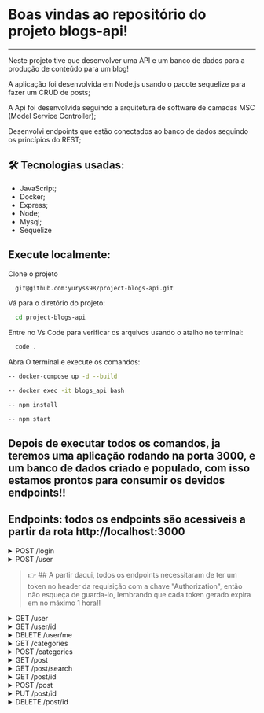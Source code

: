 # Boas vindas ao repositório do projeto blogs-api!

---

Neste projeto tive que desenvolver uma API e um banco de dados para a produção de conteúdo para um blog!

A aplicação foi desenvolvida em Node.js usando o pacote sequelize para fazer um CRUD de posts;

A Api foi desenvolvida seguindo a arquitetura de software de camadas MSC (Model Service Controller);

Desenvolvi endpoints que estão conectados ao banco de dados seguindo os princípios do REST;


## 🛠 Tecnologias usadas:

* JavaScript;
* Docker;
* Express;
* Node;
* Mysql;
* Sequelize

## Execute localmente:

Clone o projeto
```bash
  git@github.com:yuryss98/project-blogs-api.git
```

Vá para o diretório do projeto:
```bash
  cd project-blogs-api
```

Entre no Vs Code para verificar os arquivos usando o atalho no terminal:
```bash
  code .
```

Abra O terminal e execute os comandos:
```bash
-- docker-compose up -d --build
```

```bash  
-- docker exec -it blogs_api bash
```

```bash
-- npm install
```

```bash
-- npm start
```

## Depois de executar todos os comandos, ja teremos uma aplicação rodando na porta 3000, e um banco de dados criado e populado, com isso estamos prontos para consumir os devidos endpoints!!

## Endpoints: todos os endpoints são acessiveis a partir da rota http://localhost:3000
  
  <details close>
  <summary>POST /login</summary>
  
  -- O método POST em /login quando executado com um email e senha corretos retorna um token, token esse que é usado para poder acessar outras rotas da api, aceita 2 campos, sendo eles:
  
  -- email: campo do tipo texto, tem que ser um email no formato valido exemplo => "lewishamilton@gmail.com" - CAMPO OBRIGATORIO;
  
  -- password: campo do tipo texto, tem que ser de no minimo 6 caracters exemplo => "123456" - CAMPO OBRIGATORIO;
  
  EXEMPLO:
  
  ```json
      {
        "email": "lewishamilton@gmail.com",
        "password": "123456"
      }
  ```
  
  </details>
  
  <details close>
  <summary>POST /user</summary>
  -- O método POST em /user é usado para criar um usuario, quando criado com sucesso retorna um token, token esse que é usado para poder acessar outras    rotas da api, aceita 4 campos, sendo eles:
  
    -- displayName: campo do tipo texto de no minimo 8 caracters - CAMPO OBRIGATORIO;
    
    -- email: campo do tipo texto, tem que ser um email no formato valido => exemplo@exemplo.com - CAMPO OBRIGATORIO;
    
    -- password: campo do tipo texto de no minimo 6 caracters - CAMPO OBRIGATORIO;
    
    -- image: campo do tipo texto, aqui pode colocar a url de alguma imagem - CAMPO NÃO OBRIGATORIO;
  
  EXEMPLO:
  
  ```json
      {
        "displayName": "testando",
        "email": "teste@teste.com",
        "password": "123456",
        image: ""
      }
  ```
  
  </details>
  
  > :point_right: ## A partir daqui, todos os endpoints necessitaram de ter um token no header da requisição com a chave "Authorization", então não esqueça de guarda-lo, lembrando que cada token gerado expira em no máximo 1 hora!!
  
  <details close>
  <summary>GET /user</summary>
  -- O método GET em /user é usado para listar todos os usuarios da nossa aplicação;
  
  </details>
  
  <details close>
  <summary>GET /user/id</summary>
  -- O método GET em /user/id é usado para listar um usuario especifico, onde id é o id do usuario no banco de dados;
  
  </details>
  
  <details close>
  <summary>DELETE /user/me</summary>
  -- O método DELETE em /user/me é usado para deletar o próprio usuario que está logado no sistema atualmente;
  
  </details>
  
   <details close>
  <summary>GET /categories</summary>
  -- O método GET em /categories é usado para listar todas as categorias de posts em nossa aplicação;
 
  </details>
  
  <details close>
  <summary>POST /categories</summary>
  -- O método POST em /categories é usado para criar uma categoria, aceita 1 campo, sendo ele:
  
    -- name: campo do tipo texto de no minimo 5 caracters - CAMPO OBRIGATORIO;
  
  EXEMPLO:
  
  ```json
      {
        "name": "nova categoria"
      }
  ```
  
  </details>
  
  <details close>
  <summary>GET /post</summary>
  -- O método GET em /post é usado listar todos os posts criados juntamente com suas categorias e o usuario que o criou;
  
  </details>
  
  <details close>
  <summary>GET /post/search</summary>
  -- O método GET em /post/search é usado listar todos os posts que contenham em title ou content a palavra pesquisada na query;
  
    -- exemplo : http://localhost:3000/post/search?q=vamos que vamos
  
  </details>
  
  <details close>
  <summary>GET /post/id</summary>
  -- O método GET em /post/id é usado para listar um post especifico, onde id é o id do post no banco de dados;
  
  </details>
  
   <details close>
  <summary>POST /post</summary>
  -- O método POST em /post é usado para criar um post, aceita 3 campos, sendo eles:
  
    -- title: campo do tipo texto de no minimo 1 caracters - CAMPO OBRIGATORIO;
    
    -- content: campo do tipo texto de no minimo 1 caracters - CAMPO OBRIGATORIO;
    
    -- categoryIds: campo do tipo array (lista) de no minimo 1 item e o item tem que ser do tipo numérico - CAMPO OBRIGATORIO;
  
  EXEMPLO:
  
  ```json
      {
        "title": "criando um post",
        "content": "post devidamente criado",
        "categoryIds": [1, 2]
      }
  ```
  
  </details>
  
  <details close>
  <summary>PUT /post/id</summary>
  -- O método PUT em /post/id é usado para atualizar um post especifico onde id é o seu id no banco de dados, aceita 2 campos, sendo eles:
  
    -- title: campo do tipo texto de no minimo 1 caracters - CAMPO OBRIGATORIO;
    
    -- content: campo do tipo texto de no minimo 1 caracters - CAMPO OBRIGATORIO;
  
  EXEMPLO: 
  
  ```json
      {
        "title": "atualizando o post",
        "content": "post devidamente atualizado",
      }
  ```
  
  </details>
  
  <details close>
  <summary>DELETE /post/id</summary>
  -- O método DELETE em /post/id é usado para deletar um post especifico, onde id é o id do post no banco de dados. A aplicação só permiti a deleção de um blog post caso a pessoa seja dona dele;
  
  </details>
  
  
  
